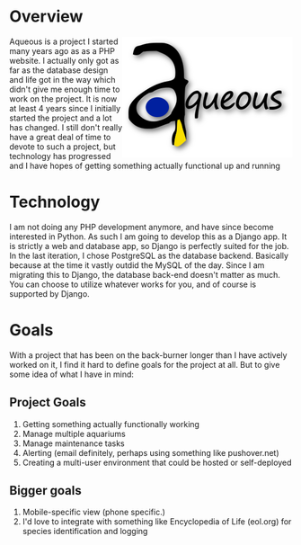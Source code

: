 Overview
========
<img src='images/logo_drop.png' align='right'>
Aqueous is a project I started many years ago as as a PHP website.  I actually
only got as far as the database design and life got in the way which didn't
give me enough time to work on the project.  It is now at least 4 years since I
initially started the project and a lot has changed.  I still don't really have
a great deal of time to devote to such a project, but technology has progressed
and I have hopes of getting something actually functional up and running

Technology
==========
I am not doing any PHP development anymore, and have since become interested in
Python.  As such I am going to develop this as a Django app.  It is strictly a
web and database app, so Django is perfectly suited for the job.  In the last
iteration, I chose PostgreSQL as the database backend.  Basically because at
the time it vastly outdid the MySQL of the day.  Since I am migrating this to
Django, the database back-end doesn't matter as much.  You can choose to
utilize whatever works for you, and of course is supported by Django.

Goals
=====
With a project that has been on the back-burner longer than I have actively
worked on it, I find it hard to define goals for the project at all.  But to
give some idea of what I have in mind:

Project Goals
----------------
1.  Getting something actually functionally working
2.  Manage multiple aquariums
3.  Manage maintenance tasks
4.  Alerting (email definitely, perhaps using something like pushover.net)
5.  Creating a multi-user environment that could be hosted or self-deployed

Bigger goals
------------
1.  Mobile-specific view (phone specific.)
2.  I'd love to integrate with something like Encyclopedia of Life (eol.org)
    for species identification and logging
